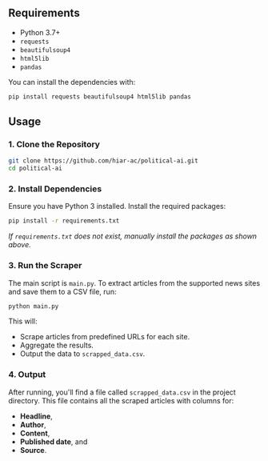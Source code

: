 ## Requirements

- Python 3.7+
- `requests`
- `beautifulsoup4`
- `html5lib`
- `pandas`

You can install the dependencies with:

```bash
pip install requests beautifulsoup4 html5lib pandas
```

## Usage

### 1. Clone the Repository

```bash
git clone https://github.com/hiar-ac/political-ai.git
cd political-ai
```

### 2. Install Dependencies

Ensure you have Python 3 installed. Install the required packages:

```bash
pip install -r requirements.txt
```
*If `requirements.txt` does not exist, manually install the packages as shown above.*

### 3. Run the Scraper

The main script is `main.py`. To extract articles from the supported news sites and save them to a CSV file, run:

```bash
python main.py
```

This will:
- Scrape articles from predefined URLs for each site. 
- Aggregate the results.
- Output the data to `scrapped_data.csv`.

### 4. Output

After running, you'll find a file called `scrapped_data.csv` in the project directory. This file contains all the scraped articles with columns for:
- **Headline**,
- **Author**,
- **Content**,
- **Published date**, and
- **Source**.
